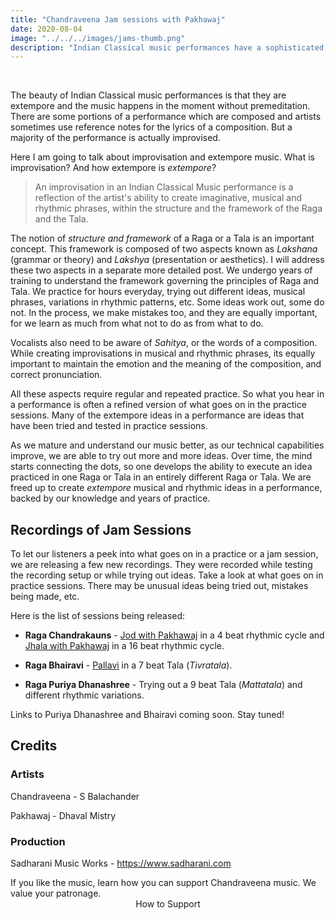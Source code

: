 ```yaml
---
title: "Chandraveena Jam sessions with Pakhawaj"
date: 2020-08-04
image: "../../../images/jams-thumb.png"
description: "Indian Classical music performances have a sophisticated melodic and rhythmic structure. Although there are some portions which are composed, a lot of the music is actually improvised. Yet an artist is able to create beautiful music, as these extempore creations are backed by years of training and understanding. Here is a glimpse into the behind-the-scenes work."
---
```

<you-tube videoid="pZKsxPmA_jc"></you-tube>
<br>

The beauty of Indian Classical music performances is that they are extempore and the music happens in the moment without premeditation. There are some portions of a performance which are composed and artists sometimes use reference notes for the lyrics of a composition. But a majority of the performance is actually improvised.

Here I am going to talk about improvisation and extempore music. What is improvisation? And how extempore is *extempore*?

> An improvisation in an Indian Classical Music performance is a reflection of the artist's ability to create imaginative, musical and rhythmic phrases, within the structure and the framework of the Raga and the Tala. 

The notion of *structure and framework* of a Raga or a Tala is an important concept. This framework is composed of two aspects known as *Lakshana* (grammar or theory) and *Lakshya* (presentation or aesthetics). I will address these two aspects in a separate more detailed post. We undergo years of training to understand the framework governing the principles of Raga and Tala. We practice for hours everyday, trying out different ideas, musical phrases, variations in rhythmic patterns, etc. Some ideas work out, some do not. In the process, we make mistakes too, and they are equally important, for we learn as much from what not to do as from what to do.

Vocalists also need to be aware of *Sahitya*, or the words of a composition. While creating improvisations in musical and rhythmic phrases, its equally important to maintain the emotion and the meaning of the composition, and correct pronunciation.

All these aspects require regular and repeated practice. So what you hear in a performance is often a refined version of what goes on in the practice sessions. Many of the extempore ideas in a performance are ideas that have been tried and tested in practice sessions. 

As we mature and understand our music better, as our technical capabilities improve, we are able to try out more and more ideas. Over time, the mind starts connecting the dots, so one develops the ability to execute an idea practiced in one Raga or Tala in an entirely different Raga or Tala. We are freed up to create *extempore* musical and rhythmic ideas in a performance, backed by our knowledge and years of practice.

## Recordings of Jam Sessions

To let our listeners a peek into what goes on in a practice or a jam session, we are releasing a few new recordings. They were recorded while testing the recording setup or while trying out ideas. Take a look at what goes on in practice sessions. There may be unusual ideas being tried out, mistakes being made, etc.

Here is the list of sessions being released:
* **Raga Chandrakauns** - [Jod with Pakhawaj](https://www.youtube.com/watch?v=pZKsxPmA_jc) in a 4 beat rhythmic cycle and [Jhala with Pakhawaj](https://www.youtube.com/watch?v=J4kmS42nAbU) in a 16 beat rhythmic cycle.

* **Raga Bhairavi** - [Pallavi](https://www.youtube.com/watch?v=z4lz4pmswkw) in a 7 beat Tala (*Tivratala*).

* **Raga Puriya Dhanashree** - Trying out a 9 beat Tala (*Mattatala*) and different rhythmic variations.


<notice-box>
Links to Puriya Dhanashree and Bhairavi coming soon. Stay tuned!
</notice-box>

## Credits
### Artists
Chandraveena - S Balachander

Pakhawaj - Dhaval Mistry

### Production
Sadharani Music Works - https://www.sadharani.com

<notice-box>
If you like the music, learn how you can support Chandraveena music. We value your patronage.
<div style="text-align:center">
<my-button to="/support/">How to Support</my-button>
</div>
</notice-box>
